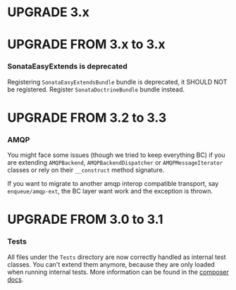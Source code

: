 UPGRADE 3.x
===========

UPGRADE FROM 3.x to 3.x
=======================

### SonataEasyExtends is deprecated

Registering `SonataEasyExtendsBundle` bundle is deprecated, it SHOULD NOT be registered.
Register `SonataDoctrineBundle` bundle instead.

UPGRADE FROM 3.2 to 3.3
=======================

### AMQP

You might face some issues (though we tried to keep everything BC) if you are extending `AMQPBackend`, `AMQPBackendDispatcher` or `AMQPMessageIterator` classes
or rely on their `__construct` method signature.

If you want to migrate to another amqp interop compatible transport, say `enqueue/amqp-ext`, the BC layer want work and the exception is thrown.

UPGRADE FROM 3.0 to 3.1
=======================

### Tests

All files under the ``Tests`` directory are now correctly handled as internal test classes.
You can't extend them anymore, because they are only loaded when running internal tests.
More information can be found in the [composer docs](https://getcomposer.org/doc/04-schema.md#autoload-dev).
